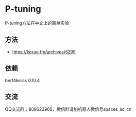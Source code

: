 # P-tuning
P-tuning方法在中文上的简单实验

## 方法
- https://kexue.fm/archives/8295

## 依赖
bert4keras 0.10.4

## 交流
QQ交流群：808623966，微信群请加机器人微信号spaces_ac_cn
